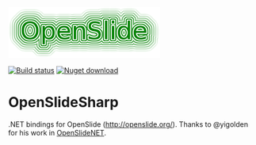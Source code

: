 
![openslide](./openslide_logo.png)

[![Build status](https://ci.appveyor.com/api/projects/status/ko0mj0nw8tldqlmn?svg=true)](https://ci.appveyor.com/project/IOL0ol1/openslidesharp)
[![Nuget download](https://img.shields.io/nuget/dt/OpenSlideSharp)](https://www.nuget.org/packages/OpenSlideSharp/)

# OpenSlideSharp
.NET bindings for OpenSlide (http://openslide.org/).
Thanks to @yigolden for his work in [OpenSlideNET](https://github.com/yigolden/OpenSlideNET).



 